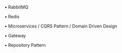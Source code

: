 • RabbitMQ

• Redis

• Microservices / CQRS Pattern / Domain Driven Design

• Gateway

• Repository Pattern
